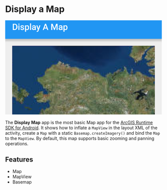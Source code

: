 # Display a Map

![Display a Map App](display-map.png)

The **Display Map** app is the most basic Map app for the [ArcGIS Runtime SDK for Android](https://developers.arcgis.com/en/android/).
It shows how to inflate a ```MapView``` in the layout XML of the activity, create a ```Map``` with a static ```Basemap.createImagery()``` and bind the ```Map``` to the ```MapView```.  By default, this map supports basic zooming and panning operations.

## Features
* Map
* MapView
* Basemap
